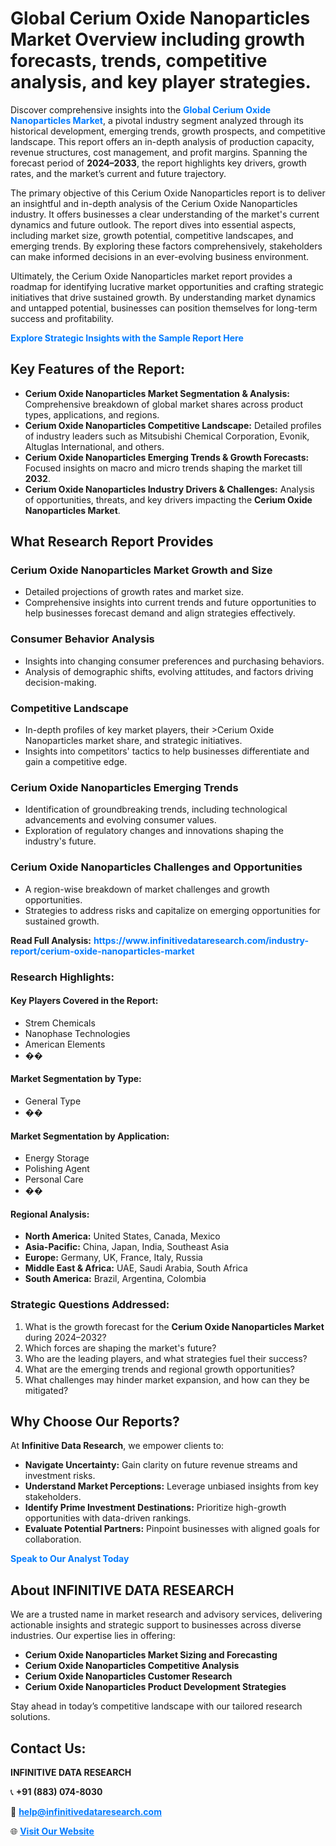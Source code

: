 <h1>Global Cerium Oxide Nanoparticles Market Overview including growth forecasts, trends, competitive analysis, and key player strategies.</h1>
<p>
Discover comprehensive insights into the 
<a href="https://www.infinitivedataresearch.com/industry-report/cerium-oxide-nanoparticles-market" rel="dofollow" style="color: #007BFF; text-decoration: none;"><strong>Global Cerium Oxide Nanoparticles Market</strong></a>, a pivotal industry segment analyzed through its historical development, emerging trends, growth prospects, and competitive landscape. This report offers an in-depth analysis of production capacity, revenue structures, cost management, and profit margins. Spanning the forecast period of <strong>2024–2033</strong>, the report highlights key drivers, growth rates, and the market’s current and future trajectory.
</p>
<p>
The primary objective of this Cerium Oxide Nanoparticles report is to deliver an insightful and in-depth analysis of the Cerium Oxide Nanoparticles industry. It offers businesses a clear understanding of the market's current dynamics and future outlook. The report dives into essential aspects, including market size, growth potential, competitive landscapes, and emerging trends. By exploring these factors comprehensively, stakeholders can make informed decisions in an ever-evolving business environment.
</p>
<p>
Ultimately, the Cerium Oxide Nanoparticles market report provides a roadmap for identifying lucrative market opportunities and crafting strategic initiatives that drive sustained growth. By understanding market dynamics and untapped potential, businesses can position themselves for long-term success and profitability.
</p>
<p>
<a href="https://www.infinitivedataresearch.com/request-sample/reportId=109885" style="color: #007BFF; text-decoration: none;"><strong>Explore Strategic Insights with the Sample Report Here</strong></a>
</p>

<h2>Key Features of the Report:</h2>
<ul>
<li><strong>Cerium Oxide Nanoparticles Market Segmentation & Analysis:</strong> Comprehensive breakdown of global market shares across product types, applications, and regions.</li>
<li><strong>Cerium Oxide Nanoparticles Competitive Landscape:</strong> Detailed profiles of industry leaders such as Mitsubishi Chemical Corporation, Evonik, Altuglas International, and others.</li>
<li><strong>Cerium Oxide Nanoparticles Emerging Trends & Growth Forecasts:</strong> Focused insights on macro and micro trends shaping the market till <strong>2032</strong>.</li>
<li><strong>Cerium Oxide Nanoparticles Industry Drivers & Challenges:</strong> Analysis of opportunities, threats, and key drivers impacting the <strong>Cerium Oxide Nanoparticles Market</strong>.</li>
</ul>

<h2>What Research Report Provides</h2>
<h3>Cerium Oxide Nanoparticles Market Growth and Size</h3>
<ul>
<li>Detailed projections of growth rates and market size.</li>
<li>Comprehensive insights into current trends and future opportunities to help businesses forecast demand and align strategies effectively.</li>
</ul>

<h3>Consumer Behavior Analysis</h3>
<ul>
<li>Insights into changing consumer preferences and purchasing behaviors.</li>
<li>Analysis of demographic shifts, evolving attitudes, and factors driving decision-making.</li>
</ul>

<h3>Competitive Landscape</h3>
<ul>
<li>In-depth profiles of key market players, their >Cerium Oxide Nanoparticles market share, and strategic initiatives.</li>
<li>Insights into competitors' tactics to help businesses differentiate and gain a competitive edge.</li>
</ul>

<h3>Cerium Oxide Nanoparticles Emerging Trends</h3>
<ul>
<li>Identification of groundbreaking trends, including technological advancements and evolving consumer values.</li>
<li>Exploration of regulatory changes and innovations shaping the industry's future.</li>
</ul>

<h3>Cerium Oxide Nanoparticles Challenges and Opportunities</h3>
<ul>
<li>A region-wise breakdown of market challenges and growth opportunities.</li>
<li>Strategies to address risks and capitalize on emerging opportunities for sustained growth.</li>
</ul>
<p><strong>Read Full Analysis:</strong> <a href="https://www.infinitivedataresearch.com/industry-report/cerium-oxide-nanoparticles-market" rel="dofollow" style="color: #007BFF; text-decoration: none;"><strong>https://www.infinitivedataresearch.com/industry-report/cerium-oxide-nanoparticles-market</strong></a></p>
<h3>Research Highlights:</h3>
<h4>Key Players Covered in the Report:</h4>
<ul><li>Strem Chemicals</li><li>Nanophase Technologies</li><li>American Elements</li><li>��</li></ul>
<h4>Market Segmentation by Type:</h4>
<ul><li>General Type</li><li>��</li></ul>
<h4>Market Segmentation by Application:</h4>
<ul><li>Energy Storage</li><li>Polishing Agent</li><li>Personal Care</li><li>��</li></ul>

<h4>Regional Analysis:</h4>
<ul>
<li><strong>North America:</strong> United States, Canada, Mexico</li>
<li><strong>Asia-Pacific:</strong> China, Japan, India, Southeast Asia</li>
<li><strong>Europe:</strong> Germany, UK, France, Italy, Russia</li>
<li><strong>Middle East & Africa:</strong> UAE, Saudi Arabia, South Africa</li>
<li><strong>South America:</strong> Brazil, Argentina, Colombia</li>
</ul>

<h3>Strategic Questions Addressed:</h3>
<ol>
<li>What is the growth forecast for the <strong>Cerium Oxide Nanoparticles Market</strong> during 2024–2032?</li>
<li>Which forces are shaping the market's future?</li>
<li>Who are the leading players, and what strategies fuel their success?</li>
<li>What are the emerging trends and regional growth opportunities?</li>
<li>What challenges may hinder market expansion, and how can they be mitigated?</li>
</ol>

<h2>Why Choose Our Reports?</h2>
<p>At <strong>Infinitive Data Research</strong>, we empower clients to:</p>
<ul>
<li><strong>Navigate Uncertainty:</strong> Gain clarity on future revenue streams and investment risks.</li>
<li><strong>Understand Market Perceptions:</strong> Leverage unbiased insights from key stakeholders.</li>
<li><strong>Identify Prime Investment Destinations:</strong> Prioritize high-growth opportunities with data-driven rankings.</li>
<li><strong>Evaluate Potential Partners:</strong> Pinpoint businesses with aligned goals for collaboration.</li>
</ul>
<p><a href="https://www.infinitivedataresearch.com/industry-report/cerium-oxide-nanoparticles-market" rel="dofollow" style="color: #007BFF; text-decoration: none;"><strong>Speak to Our Analyst Today</strong></a></p>

<h2>About INFINITIVE DATA RESEARCH</h2>
<p>We are a trusted name in market research and advisory services, delivering actionable insights and strategic support to businesses across diverse industries. Our expertise lies in offering:</p>
<ul>
<li><strong>Cerium Oxide Nanoparticles Market Sizing and Forecasting</strong></li>
<li><strong>Cerium Oxide Nanoparticles Competitive Analysis</strong></li>
<li><strong>Cerium Oxide Nanoparticles Customer Research</strong></li>
<li><strong>Cerium Oxide Nanoparticles Product Development Strategies</strong></li>
</ul>
<p>Stay ahead in today’s competitive landscape with our tailored research solutions.</p>

<h2>Contact Us:</h2>
<p><strong>INFINITIVE DATA RESEARCH</strong></p>
<p>📞 <strong>+91 (883) 074-8030</strong></p>
<p>📧 <strong><a href="mailto:help@infinitivedataresearch.com" style="color: #007BFF;">help@infinitivedataresearch.com</a></strong></p>
<p>🌐 <strong><a href="https://www.infinitivedataresearch.com" rel="dofollow" style="color: #007BFF;">Visit Our Website</a></strong></p>